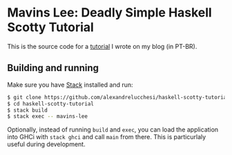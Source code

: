 # Mavins Lee: Deadly Simple Haskell Scotty Tutorial

This is the source code for a
[tutorial](https://lucchesi.com.br/api-rest-em-haskell-usando-o-scotty/)
I wrote on my blog (in PT-BR).

## Building and running

Make sure you have [Stack](https://docs.haskellstack.org/en/stable/README/)
installed and run:

```bash
$ git clone https://github.com/alexandrelucchesi/haskell-scotty-tutorial.git
$ cd haskell-scotty-tutorial
$ stack build
$ stack exec -- mavins-lee
```

Optionally, instead of running `build` and `exec`, you can load the application
into GHCi with `stack ghci` and call `main` from there. This is particurlaly
useful during development.
